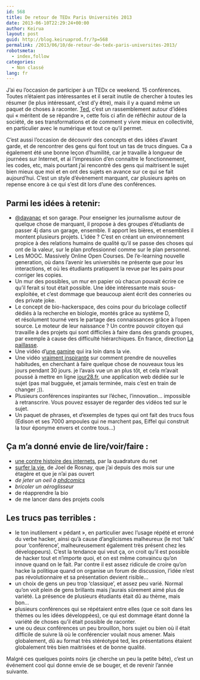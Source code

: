 ```yaml
---
id: 568
title: De retour de TEDx Paris Universités 2013
date: 2013-06-10T22:29:24+00:00
author: Keirua
layout: post
guid: http://blog.keiruaprod.fr/?p=568
permalink: /2013/06/10/de-retour-de-tedx-paris-universites-2013/
robotsmeta:
  - index,follow
categories:
  - Non classé
lang: fr
---
```

J&rsquo;ai eu l&rsquo;occasion de participer à un TEDx ce weekend. 15 conférences. Toutes n&rsquo;étaient pas intéressantes et il serait inutile de chercher à toutes les résumer (le plus intéressant, c&rsquo;est d&rsquo;y être), mais il y a quand même un paquet de choses à raconter. [Ted](http://www.ted.com), c&rsquo;est un rassemblement autour d&rsquo;idées qui « méritent de se répandre », cette fois ci afin de réfléchir autour de la société, de ses transformations et de comment y vivre mieux en collectivité, en particulier avec le numérique et tout ce qu&rsquo;il permet.

C&rsquo;est aussi l&rsquo;occasion de découvrir des concepts et des idées d&rsquo;avant garde, et de rencontrer des gens qui font tout un tas de trucs dingues. Ca a également été une bonne leçon d&rsquo;humilité, car je travaille à longueur de journées sur Internet, et ai l&rsquo;impression d&rsquo;en connaitre le fonctionnement, les codes, etc, mais pourtant j&rsquo;ai rencontré des gens qui maitrisent le sujet bien mieux que moi et en ont des sujets en avance sur ce qui se fait aujourd&rsquo;hui. C&rsquo;est un style d&rsquo;évènement marquant, car plusieurs après on repense encore à ce qui s&rsquo;est dit lors d&rsquo;une des conférences.

## Parmi les idées à retenir:

  * [@davanac](https://twitter.com/davanac) et son garage. Pour enseigner les journalisme autour de quelque chose de marquant, il propose à des groupes d&rsquo;étudiants de passer 4j dans un garage, ensemble. Il apport les bières, et ensembles il montent plusieurs projets. L&rsquo;idée ? C&rsquo;est en créant un environnement propice à des relations humains de qualité qu&rsquo;il se passe des choses qui ont de la valeur, sur le plan professionnel comme sur le plan personnel.
  * Les MOOC. Massively Online Open Courses. De l&rsquo;e-learning nouvelle generation, où dans l&rsquo;avenir les universités ne présente que pour les interactions, et où les étudiants pratiquent la revue par les pairs pour corriger les copies.
  * Un mur des possibles, un mur en papier où chacun pouvait écrire ce qu&rsquo;il ferait si tout était possible. Une idée intéressante mais sous-exploitée, et c&rsquo;est dommage que beaucoup aient écrit des conneries ou des private joke.
  * Le concept de bio-hackerspace, des coins pour du bricolage collectif dédiés à la recherche en biologie, montés grâce au système D, et résolument tourné vers le partage des connaissances grâce à l&rsquo;open source. Le moteur de leur naissance ? Un contre pouvoir citoyen qui travaille à des projets qui sont difficiles à faire dans des grands groupes, par exemple à cause des difficulté hiérarchiques. En france, direction [La paillasse](http://www.lapaillasse.org/).
  * Une vidéo d&rsquo;[une gamine](http://www.ted.com/talks/adora_svitak.html) qui ira loin dans la vie.
  * Une vidéo [vraiment inspirante](http://www.ted.com/talks/matt_cutts_try_something_new_for_30_days.html) sur comment prendre de nouvelles habitudes, en cherchant à faire quelque chose de nouveaux tous les jours pendant 30 jours. je l&rsquo;avais vue un an plus tôt, et cela m&rsquo;avait poussé à mettre en ligne [jour28.fr](http://www.jour28.fr), une application web dédiée sur le sujet (pas mal bugguée, et jamais terminée, mais c&rsquo;est en train de changer ;)).
  * Plusieurs conférences inspirantes sur l&rsquo;échec, l&rsquo;innovation&#8230; impossible à retranscrire. Vous pouvez essayer de regarder des vidéos ted sur le sujet.
  * Un paquet de phrases, et d&rsquo;exemples de types qui ont fait des trucs fous (Edison et ses 7000 ampoules qui ne marchent pas, Eiffel qui construit la tour éponyme envers et contre tous&#8230;)

## Ça m&rsquo;a donné envie de lire/voir/faire :

  * [une contre histoire des internets](http://leplus.nouvelobs.com/contribution/861359-une-contre-histoire-de-l-internet-sur-arte-le-docu-qui-rehabilite-enfin-les-hackers.html "une contre histoire des internets"), par la quadrature du net
  * [surfer la vie](http://www.amazon.fr/dp/2918597724 "Surfer la vie"), de Joel de Rosnay, que j&rsquo;ai depuis des mois sur une étagère et que je n&rsquo;ai pas ouvert
  * <em id="__mceDel">de jeter un oeil à <a href="http://www.phdcomics.com/comics.php">phdcomics</a></em>
  * <em id="__mceDel"><em id="__mceDel">bricoler un </em></em>_aéroglisseur_
  * de réapprendre la bio
  * de me lancer dans des projets cools

## Les trucs pas terribles :

  * le ton inutilement « pédant », en particulier avec l&rsquo;usage répété et erroné du verbe hacker, ainsi qu&rsquo;à cause d&rsquo;anglicismes malheureux (le mot &lsquo;talk&rsquo; pour &lsquo;conférence&rsquo;, malheureusement également très présent chez les développeurs). C&rsquo;est la tendance qui veut ça, on croit qu&rsquo;il est possible de hacker tout et n&rsquo;importe quoi, et on est même convaincu qu&rsquo;on innove quand on le fait. Par contre il est assez ridicule de croire qu&rsquo;on hacke la politique quand on organise un forum de discussion, l&rsquo;idée n&rsquo;est pas révolutionnaire et sa présentation devient risible&#8230;
  * un choix de gens un peu trop &lsquo;classique&rsquo;, et assez peu varié. Normal qu&rsquo;on voit plein de gens brillants mais j&rsquo;aurais sûrement aimé plus de variété. La présence de plusieurs étudiants était dû au thème, mais bon&#8230;
  * plusieurs conférences qui se répétaient entre elles (que ce soit dans les thèmes ou les idées développées), ce qui est dommage étant donné la variété de choses qu&rsquo;il était possible de raconter.
  * une ou deux conférences un peu brouillon, hors sujet ou bien où il était difficile de suivre là où le conférencier voulait nous amener. Mais globalement, dû au format très stéréotypé ted, les présentations étaient globalement très bien maitrisées et de bonne qualité.

Malgré ces quelques points noirs (je cherche un peu la petite bête), c&rsquo;est un événement cool qui donne envie de se bouger, et de revenir l&rsquo;année suivante.